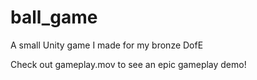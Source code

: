 # ball_game
A small Unity game I made for my bronze DofE

Check out gameplay.mov to see an epic gameplay demo!
